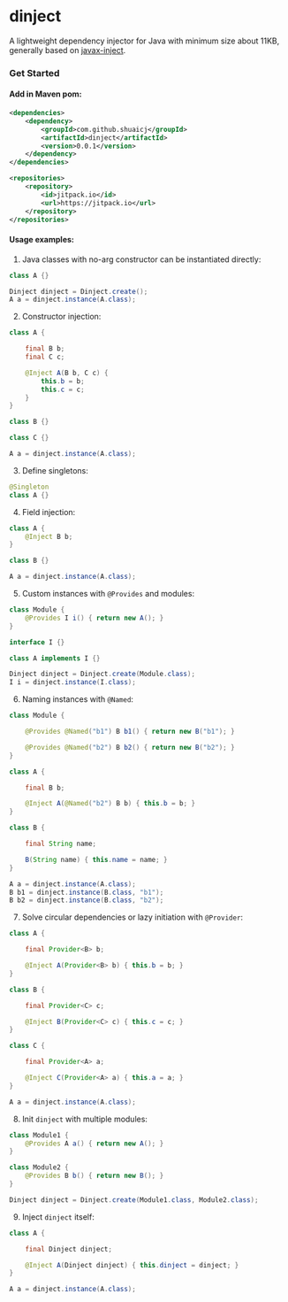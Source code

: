 # dinject

A lightweight dependency injector for Java with minimum size about 11KB,
generally based on [javax-inject](https://github.com/javax-inject/javax-inject).

### Get Started

#### Add in Maven pom:
```xml
<dependencies>
    <dependency>
        <groupId>com.github.shuaicj</groupId>
        <artifactId>dinject</artifactId>
        <version>0.0.1</version>
    </dependency>
</dependencies>

<repositories>
    <repository>
        <id>jitpack.io</id>
        <url>https://jitpack.io</url>
    </repository>
</repositories>
```

#### Usage examples:
1. Java classes with no-arg constructor can be instantiated directly:
```java
class A {}

Dinject dinject = Dinject.create();
A a = dinject.instance(A.class);
```

2. Constructor injection:
```java
class A {

    final B b;
    final C c;

    @Inject A(B b, C c) {
        this.b = b;
        this.c = c;
    }
}

class B {}

class C {}

A a = dinject.instance(A.class);
```

3. Define singletons:
```java
@Singleton
class A {}
```

4. Field injection:
```java
class A {
    @Inject B b;
}

class B {}

A a = dinject.instance(A.class);
```

5. Custom instances with `@Provides` and modules:
```java
class Module {
    @Provides I i() { return new A(); }
}

interface I {}

class A implements I {}

Dinject dinject = Dinject.create(Module.class);
I i = dinject.instance(I.class);
```

6. Naming instances with `@Named`:
```java
class Module {

    @Provides @Named("b1") B b1() { return new B("b1"); }

    @Provides @Named("b2") B b2() { return new B("b2"); }
}

class A {

    final B b;

    @Inject A(@Named("b2") B b) { this.b = b; }
}

class B {

    final String name;

    B(String name) { this.name = name; }
}

A a = dinject.instance(A.class);
B b1 = dinject.instance(B.class, "b1");
B b2 = dinject.instance(B.class, "b2");
```

7. Solve circular dependencies or lazy initiation with `@Provider`:
```java
class A {

    final Provider<B> b;

    @Inject A(Provider<B> b) { this.b = b; }
}

class B {

    final Provider<C> c;

    @Inject B(Provider<C> c) { this.c = c; }
}

class C {

    final Provider<A> a;

    @Inject C(Provider<A> a) { this.a = a; }
}

A a = dinject.instance(A.class);
```

8. Init `dinject` with multiple modules:
```java
class Module1 {
    @Provides A a() { return new A(); }
}

class Module2 {
    @Provides B b() { return new B(); }
}

Dinject dinject = Dinject.create(Module1.class, Module2.class);
```

9. Inject `dinject` itself:
```java
class A {

    final Dinject dinject;

    @Inject A(Dinject dinject) { this.dinject = dinject; }
}

A a = dinject.instance(A.class);
```